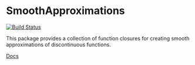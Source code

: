 # SmoothApproximations

[![Build Status](https://github.com/joshday/SmoothApproximations.jl/actions/workflows/CI.yml/badge.svg?branch=main)](https://github.com/joshday/SmoothApproximations.jl/actions/workflows/CI.yml?query=branch%3Amain)

This package provides a collection of function closures for creating smooth approximations of discontinuous functions.

[Docs](https://joshday.github.io/SmoothApproximations.jl/dev/)
